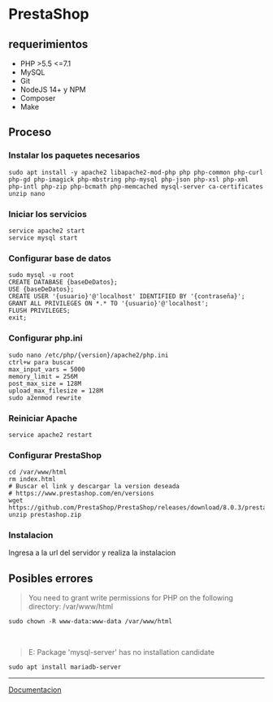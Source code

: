 # PrestaShop

## requerimientos

- PHP >5.5 <=7.1
- MySQL
- Git
- NodeJS 14+ y NPM
- Composer
- Make

## Proceso

### Instalar los paquetes necesarios

```
sudo apt install -y apache2 libapache2-mod-php php php-common php-curl php-gd php-imagick php-mbstring php-mysql php-json php-xsl php-xml php-intl php-zip php-bcmath php-memcached mysql-server ca-certificates unzip nano
```

### Iniciar los servicios

```
service apache2 start
service mysql start
```

### Configurar base de datos

```
sudo mysql -u root
CREATE DATABASE {baseDeDatos};
USE {baseDeDatos};
CREATE USER '{usuario}'@'localhost' IDENTIFIED BY '{contraseña}';
GRANT ALL PRIVILEGES ON *.* TO '{usuario}'@'localhost';
FLUSH PRIVILEGES;
exit;
```

### Configurar php.ini

```
sudo nano /etc/php/{version}/apache2/php.ini
ctrl+w para buscar
max_input_vars = 5000
memory_limit = 256M
post_max_size = 128M
upload_max_filesize = 128M
sudo a2enmod rewrite
```

### Reiniciar Apache

```
service apache2 restart
```

### Configurar PrestaShop

```
cd /var/www/html
rm index.html
# Buscar el link y descargar la version deseada
# https://www.prestashop.com/en/versions
wget https://github.com/PrestaShop/PrestaShop/releases/download/8.0.3/prestashop_8.0.3.zip
unzip prestashop.zip
```

### Instalacion

Ingresa a la url del servidor y realiza la instalacion

## Posibles errores

> You need to grant write permissions for PHP on the following directory: /var/www/html

```
sudo chown -R www-data:www-data /var/www/html
```

‌

> E: Package 'mysql-server' has no installation candidate

```
sudo apt install mariadb-server
```

---

[Documentacion](https://docs.prestashop-project.org/v.8-documentation/v/english/getting-started/installing-prestashop "‌")